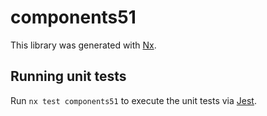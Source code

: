 # components51

This library was generated with [Nx](https://nx.dev).

## Running unit tests

Run `nx test components51` to execute the unit tests via [Jest](https://jestjs.io).
